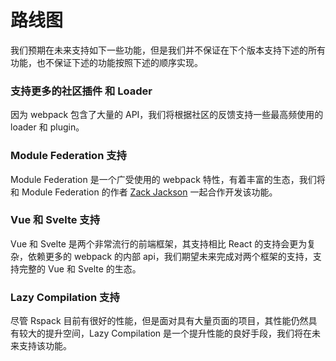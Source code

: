 # 路线图

我们预期在未来支持如下一些功能，但是我们并不保证在下个版本支持下述的所有功能，也不保证下述的功能按照下述的顺序实现。

### 支持更多的社区插件 和 Loader

因为 webpack 包含了大量的 API，我们将根据社区的反馈支持一些最高频使用的 loader 和 plugin。

### Module Federation 支持

Module Federation 是一个广受使用的 webpack 特性，有着丰富的生态，我们将和 Module Federation 的作者 [Zack Jackson](https://github.com/ScriptedAlchemy) 一起合作开发该功能。

### Vue 和 Svelte 支持

Vue 和 Svelte 是两个非常流行的前端框架，其支持相比 React 的支持会更为复杂，依赖更多的 webpack 的内部 api，我们期望未来完成对两个框架的支持，支持完整的 Vue 和 Svelte 的生态。

### Lazy Compilation 支持

尽管 Rspack 目前有很好的性能，但是面对具有大量页面的项目，其性能仍然具有较大的提升空间，Lazy Compilation 是一个提升性能的良好手段，我们将在未来支持该功能。
